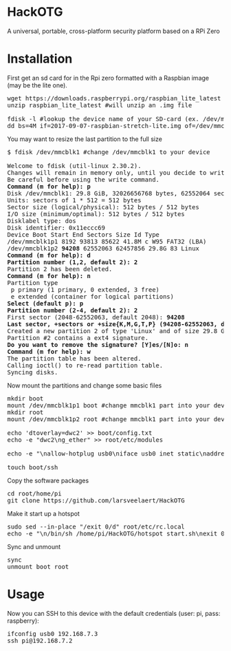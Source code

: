 # HackOTG
A universal, portable, cross-platform security platform based on a RPi Zero

# Installation
First get an sd card for in the Rpi zero formatted with a Raspbian image (may be the lite one).
<pre>wget https://downloads.raspberrypi.org/raspbian_lite_latest
unzip raspbian_lite_latest #will unzip an .img file 

fdisk -l #lookup the device name of your SD-card (ex. /dev/mmcblk1)
dd bs=4M if=2017-09-07-raspbian-stretch-lite.img of=/dev/mmcblk1 conv=fsync #change /dev/mmcblk1
</pre>

You may want to resize the last partition to the full size
<pre>
$ fdisk /dev/mmcblk1 #change /dev/mmcblk1 to your device

Welcome to fdisk (util-linux 2.30.2).
Changes will remain in memory only, until you decide to write them.
Be careful before using the write command.
<strong>Command (m for help): p</strong>
Disk /dev/mmcblk1: 29.8 GiB, 32026656768 bytes, 62552064 sectors
Units: sectors of 1 * 512 = 512 bytes
Sector size (logical/physical): 512 bytes / 512 bytes
I/O size (minimum/optimal): 512 bytes / 512 bytes
Disklabel type: dos
Disk identifier: 0x11eccc69
Device Boot Start End Sectors Size Id Type
/dev/mmcblk1p1 8192 93813 85622 41.8M c W95 FAT32 (LBA)
/dev/mmcblk1p2 <strong>94208</strong> 62552063 62457856 29.8G 83 Linux
<strong>Command (m for help): d</strong>
<strong>Partition number (1,2, default 2): 2</strong>
Partition 2 has been deleted.
<strong>Command (m for help): n</strong>
Partition type
 p primary (1 primary, 0 extended, 3 free)
 e extended (container for logical partitions)
<strong>Select (default p): p</strong>
<strong>Partition number (2-4, default 2): 2</strong>
First sector (2048-62552063, default 2048): <strong>94208</strong>
<strong>Last sector, +sectors or +size{K,M,G,T,P} (94208-62552063, default 62552063):</strong>
Created a new partition 2 of type 'Linux' and of size 29.8 GiB.
Partition #2 contains a ext4 signature.
<strong>Do you want to remove the signature? [Y]es/[N]o: n</strong>
<strong>Command (m for help): w </strong>
The partition table has been altered.
Calling ioctl() to re-read partition table.
Syncing disks.
</pre>

Now mount the partitions and change some basic files
<pre>
mkdir boot
mount /dev/mmcblk1p1 boot #change mmcblk1 part into your device
mkdir root
mount /dev/mmcblk1p2 root #change mmcblk1 part into your device

echo 'dtoverlay=dwc2' >> boot/config.txt
echo -e "dwc2\ng_ether" >> root/etc/modules

echo -e "\nallow-hotplug usb0\niface usb0 inet static\naddress 192.168.7.2\nnetmask 255.255.255.0\nnetwork 192.168.7.0\nbroadcast 192.168.7.255\ngateway 192.168.7.1" >> root/etc/network/interfaces

touch boot/ssh
</pre>

Copy the software packages
<pre>
cd root/home/pi
git clone https://github.com/larsveelaert/HackOTG
</pre>

Make it start up a hotspot
<pre>
sudo sed --in-place "/exit 0/d" root/etc/rc.local
echo -e "\n/bin/sh /home/pi/HackOTG/hotspot_start.sh\nexit 0\n" >> root/etc/rc.local
</pre>

Sync and unmount
<pre>
sync
unmount boot root
</pre>

# Usage
Now you can SSH to this device with the default credentials (user: pi, pass: raspberry):
<pre>
ifconfig usb0 192.168.7.3
ssh pi@192.168.7.2
</pre>

